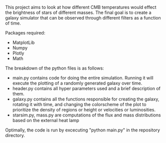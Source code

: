 This project aims to look at how different CMB temperatures would effect the brightness of stars of different masses. The final goal is to create a galaxy simulator that can be observed through different filters as a function of time.

Packages required:
 - MatplotLib
 - Numpy
 - Plotly
 - Math

The breakdown of the python files is as follows:
 - main.py contains code for doing the entire simulation. Running it will execute the plotting of a randomly generated galaxy over time. 
 - header.py contains all hyper parameters used and a brief description of them.
 - galaxy.py contains all the functions responsible for creating the galaxy, rotating it with time, and changing the colorscheme of the plot to prioritize the density of regions or height or velocities or luminosities. 
 - starsim.py, mass.py are computations of the flux and mass distributions based on the external heat lamp
 
 Optimally, the code is run by excecuting "python main.py" in the repository directory.
